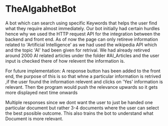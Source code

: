 # TheAlgabhetBot
A bot which can search using specific Keywords that helps the user find what they require almost immediately.
Our bot initially had certain hurdles hence why we used the HTTP request API for the integration between the backend and front end.
As of now the page can only retireve information related to 'Artificial Intelligence' as we had used the wikipedia API which and the topic 'AI' had been given for retrival.
We had already retirved around 2000 AI related articles under the folder #AI_Articles and the user input is checked there of how relevent the information is.

For future implementation:
A response button has been added to the front end, the purpose of this is so that whne a particular information is retrived ,if the user found the information relevent and clicks on 'Yes' information is relevant. Then tbe program would push the relevance upwards so it gets more displayed next time onwards

Multiple responses since we dont want the user to just be handed one particular document but rather 3-4 documents where the user can select the best psosible outcome. This also trains the bot to understand what Document is more relevant.

